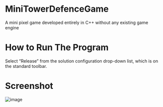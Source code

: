 # MiniTowerDefenceGame
A mini pixel game developed entirely in C++ without any existing game engine
# How to Run The Program
Select “Release” from the solution configuration drop-down list, which is on the standard toolbar.
# Screenshot
![image](https://github.com/user-attachments/assets/2bbbcfa9-64d9-4e90-a749-18c02f1dac74)
